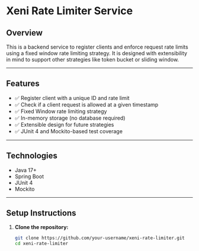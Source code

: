 # Xeni Rate Limiter Service

## Overview

This is a backend service to register clients and enforce request rate limits using a fixed window rate limiting strategy. It is designed with extensibility in mind to support other strategies like token bucket or sliding window.

---

## Features

- ✅ Register client with a unique ID and rate limit
- ✅ Check if a client request is allowed at a given timestamp
- ✅ Fixed Window rate limiting strategy
- ✅ In-memory storage (no database required)
- ✅ Extensible design for future strategies
- ✅ JUnit 4 and Mockito-based test coverage

---

## Technologies

- Java 17+
- Spring Boot
- JUnit 4
- Mockito

---

## Setup Instructions

1. **Clone the repository:**
   ```bash
   git clone https://github.com/your-username/xeni-rate-limiter.git
   cd xeni-rate-limiter
